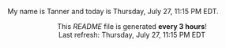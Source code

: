 My name is Tanner and today is Thursday, July 27, 11:15 PM EDT.

<p align="center">This <i>README</i> file is generated <b>every 3 hours</b>!</br>Last refresh: Thursday, July 27, 11:15 PM EDT<br /></p>
